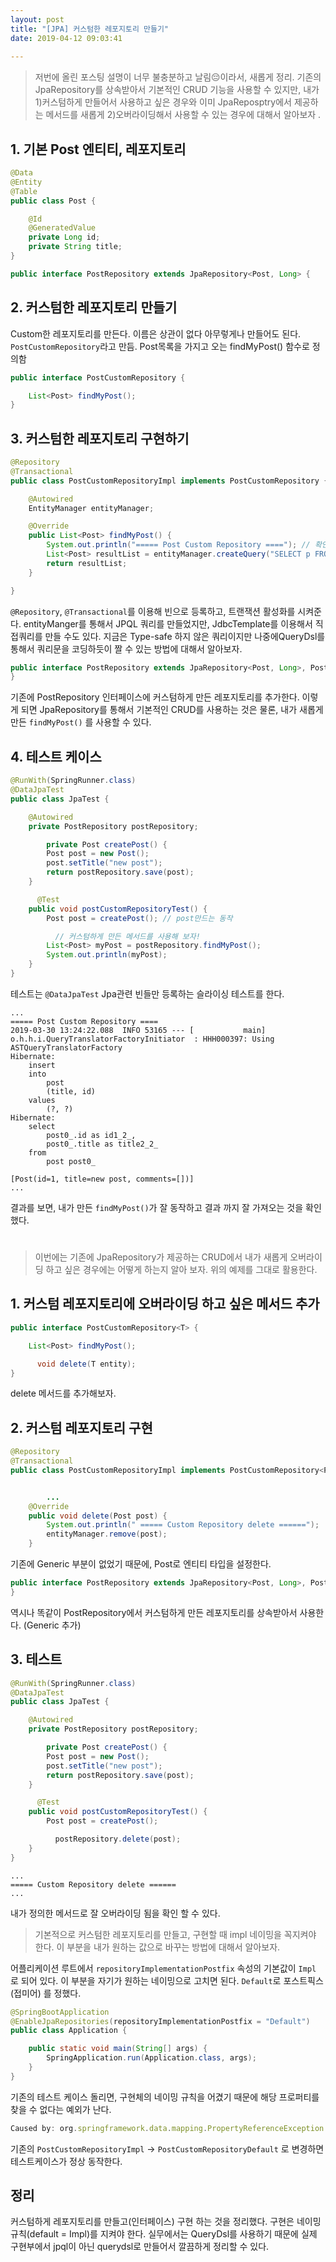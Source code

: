 ```yaml
---
layout: post
title: "[JPA] 커스텀한 레포지토리 만들기"
date: 2019-04-12 09:03:41
 
---
```


> 저번에 올린 포스팅 설명이 너무 불충분하고 날림😔이라서, 새롭게 정리. 기존의 JpaRepository를 상속받아서 기본적인 CRUD 기능을 사용할 수 있지만, 내가 1)커스텀하게 만들어서 사용하고 싶은 경우와 이미 JpaReposptry에서 제공하는 메서드를 새롭게 2)오버라이딩해서 사용할 수 있는 경우에 대해서 알아보자 .

## 1\. 기본 Post 엔티티, 레포지토리

```java
@Data
@Entity
@Table
public class Post {

    @Id
    @GeneratedValue
    private Long id;
    private String title;
}
```

```java
public interface PostRepository extends JpaRepository<Post, Long> {
```

## 2\. 커스텀한 레포지토리 만들기

Custom한 레포지토리를 만든다. 이름은 상관이 없다 아무렇게나 만들어도 된다.  
`PostCustomRepository`라고 만듬. Post목록을 가지고 오는 findMyPost() 함수로 정의함

```java
public interface PostCustomRepository {

    List<Post> findMyPost();
}
```

## 3\. 커스텀한 레포지토리 구현하기

```java
@Repository
@Transactional
public class PostCustomRepositoryImpl implements PostCustomRepository {

    @Autowired
    EntityManager entityManager;

    @Override
    public List<Post> findMyPost() {
        System.out.println("===== Post Custom Repository ===="); // 확인하기 위해서 print
        List<Post> resultList = entityManager.createQuery("SELECT p FROM Post AS p", Post.class).getResultList();
        return resultList;
    }

}
```

`@Repository`, `@Transactional`를 이용해 빈으로 등록하고, 트랜잭션 활성화를 시켜준다. entityManger를 통해서 JPQL 쿼리를 만들었지만, JdbcTemplate를 이용해서 직접쿼리를 만들 수도 있다. 지금은 Type-safe 하지 않은 쿼리이지만 나중에QueryDsl를 통해서 쿼리문을 코딩하듯이 짤 수 있는 방법에 대해서 알아보자.

```java
public interface PostRepository extends JpaRepository<Post, Long>, PostCustomRepository {   
}
```

기존에 PostRepository 인터페이스에 커스텀하게 만든 레포지토리를 추가한다. 이렇게 되면 JpaRepository를 통해서 기본적인 CRUD를 사용하는 것은 물론, 내가 새롭게 만든 `findMyPost()` 를 사용할 수 있다.

## 4\. 테스트 케이스

```java
@RunWith(SpringRunner.class)
@DataJpaTest
public class JpaTest {

    @Autowired
    private PostRepository postRepository;

        private Post createPost() {
        Post post = new Post();
        post.setTitle("new post");
        return postRepository.save(post);
    }

      @Test
    public void postCustomRepositoryTest() {
        Post post = createPost(); // post만드는 동작

          // 커스텀하게 만든 메서드를 사용해 보자! 
        List<Post> myPost = postRepository.findMyPost();
        System.out.println(myPost);
    }
}
```

테스트는 `@DataJpaTest` Jpa관련 빈들만 등록하는 슬라이싱 테스트를 한다.

```
...
===== Post Custom Repository ====  
2019-03-30 13:24:22.088  INFO 53165 --- [           main] o.h.h.i.QueryTranslatorFactoryInitiator  : HHH000397: Using ASTQueryTranslatorFactory
Hibernate: 
    insert 
    into
        post
        (title, id) 
    values
        (?, ?)
Hibernate: 
    select
        post0_.id as id1_2_,
        post0_.title as title2_2_ 
    from
        post post0_

[Post(id=1, title=new post, comments=[])]
... 
```

결과를 보면, 내가 만든 `findMyPost()`가 잘 동작하고 결과 까지 잘 가져오는 것을 확인 했다.

#

> 이번에는 기존에 JpaRepository가 제공하는 CRUD에서 내가 새롭게 오버라이딩 하고 싶은 경우에는 어떻게 하는지 알아 보자. 위의 예제를 그대로 활용한다.

## 1\. 커스텀 레포지토리에 오버라이딩 하고 싶은 메서드 추가

```java
public interface PostCustomRepository<T> {

    List<Post> findMyPost();

      void delete(T entity);
}
```

delete 메서드를 추가해보자.

## 2\. 커스텀 레포지토리 구현

```java
@Repository
@Transactional
public class PostCustomRepositoryImpl implements PostCustomRepository<Post> {


        ...  
    @Override
    public void delete(Post post) {
        System.out.println(" ===== Custom Repository delete ======");
        entityManager.remove(post);
    }

```

기존에 Generic 부분이 없었기 때문에, Post로 엔티티 타입을 설정한다.

```java
public interface PostRepository extends JpaRepository<Post, Long>, PostCustomRepository<Post> {   
}
```

역시나 똑같이 PostRepository에서 커스텀하게 만든 레포지토리를 상속받아서 사용한다. (Generic 추가)

## 3\. 테스트

```java
@RunWith(SpringRunner.class)
@DataJpaTest
public class JpaTest {

    @Autowired
    private PostRepository postRepository;

        private Post createPost() {
        Post post = new Post();
        post.setTitle("new post");
        return postRepository.save(post);
    }

      @Test
    public void postCustomRepositoryTest() {
        Post post = createPost();

          postRepository.delete(post);
    }
}
```

```
...
===== Custom Repository delete ======
...
```

내가 정의한 메서드로 잘 오버라이딩 됨을 확인 할 수 있다.

> 기본적으로 커스텀한 레포지토리를 만들고, 구현할 때 impl 네이밍을 꼭지켜야 한다. 이 부분을 내가 원하는 값으로 바꾸는 방법에 대해서 알아보자.

어플리케이션 루트에서 `repositoryImplementationPostfix` 속성의 기본값이 `Impl` 로 되어 있다. 이 부분을 자기가 원하는 네이밍으로 고치면 된다. `Default`로 포스트픽스(접미어) 를 정했다.

```java
@SpringBootApplication
@EnableJpaRepositories(repositoryImplementationPostfix = "Default")
public class Application {

    public static void main(String[] args) {
        SpringApplication.run(Application.class, args);
    }
}

```

기존의 테스트 케이스 돌리면, 구현체의 네이밍 규칙을 어겼기 때문에 해당 프로퍼티를 찾을 수 없다는 예외가 난다.

```js
Caused by: org.springframework.data.mapping.PropertyReferenceException: No property findMyPost found for type Post!
```

기존의 `PostCustomRepositoryImpl` -> `PostCustomRepositoryDefault` 로 변경하면 테스트케이스가 정상 동작한다.

## 정리

커스텀하게 레포지토리를 만들고(인터페이스) 구현 하는 것을 정리했다. 구현은 네이밍규칙(default = Impl)를 지켜야 한다. 실무에서는 QueryDsl를 사용하기 때문에 실제 구현부에서 jpql이 아닌 querydsl로 만들어서 깔끔하게 정리할 수 있다.